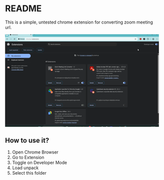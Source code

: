 # README

This is a simple, untested chrome extension for converting zoom meeting url.

![](Screenshots/poc.gif)

## How to use it?

1. Open Chrome Browser
2. Go to Extension
3. Toggle on Developer Mode
4. Load unpack
5. Select this folder

